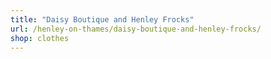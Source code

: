 ```yaml
---
title: "Daisy Boutique and Henley Frocks"
url: /henley-on-thames/daisy-boutique-and-henley-frocks/
shop: clothes
---
```

